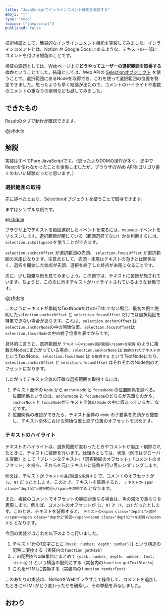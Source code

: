 ```yaml
---
title: "JavaScriptでインラインコメント機能を実装する"
emoji: "🦔"
type: "tech"
topics: ["javascript"]
published: false
---
```


技術検証として、簡易的なインラインコメント機能を実装してみました。インラインコメントとは、Notion や Google Docs にあるような、テキストの一部にコメントを付ける機能のことです。

検証の課題としては、Webページ上で**どうやってユーザーの選択範囲を取得するのか**ということでした。結論としては、Web APIの [Selectionオブジェクト](https://developer.mozilla.org/ja/docs/Web/API/Selection) を使うことで、選択範囲にあるNodeを取得でき、これを使って選択範囲の位置を特定できました。思ったよりも早く結論が出たので、コメントのハイライトや複数のコメントの重なりの表現なども試してみました。

## できたもの

Resultのタブで動作が確認できます。

@[jsfiddle](https://jsfiddle.net/bisque/a51fud6m/777/)

## 解説

実装はすべてPure JavaScriptです。（思ったよりDOMの操作が多く、途中でReactを使わなかったことを後悔しましたが、ブラウザのWeb APIをゴリゴリ書くのもいい経験だったと思います。）

### 選択範囲の取得

先に述べたとおり、Selectionオブジェクトを使うことで取得できます。

まずはシンプルな例です。

@[jsfiddle](https://jsfiddle.net/bisque/46j0prne/17/)

ブラウザ上でテキストを範囲選択したイベントを取るには、`mouseup` イベントをリッスンします。選択範囲が閉じている（範囲選択でない）かを判断するには、`selection.isCollapsed` を使うことができます。

`selection.anchorOffset` が選択範囲の先頭、 `selection.focusOffset` が選択範囲の末尾になります。注意点として、先頭・末尾はテキストの向きとは関係なく、選択を開始した始点が先頭、選択を終了した終点が末尾になることです。

次に、少し複雑な例を見てみましょう。この例では、テキストに装飾が施されています。ちょうど、この次に示すテキストがハイライトされているような状態です。

@[jsfiddle](https://jsfiddle.net/bisque/k1ws4ucm/12/)

このようにテキストが単純なTextNodeだけのHTMLでない場合、最初の例で説明した`selection.anchorOffset` と `selection.focusOffset` だけでは選択範囲を特定できない場合があります。これは、`selection.anchorOffset` は`selection.anchorNode`の中の開始位置、`selection.focusOffset`は`selection.focusNode`の中の終了位置を表すからです。

具体的に言うと、選択範囲が `テキストの<span>選択範囲</span>を取得` のように複数のNodeにまたがっている場合、`selection.anchorNode` は `装飾されたテキストの` というTextNode、`selection.focusNode` は `を取得する` というTextNodeになり、`selection.anchorOffset` と `selection.focusOffset` はそれぞれのNode内のオフセットになります。

したがってテキスト全体の正確な選択範囲を取得するには、

1. テキスト全体の `Node` から `anchorNode` と `focusNode` の位置関係を調べる。位置関係というのは、`anchorNode` と `focusNode`のどちらが先頭なのかや、`anchorNode` と `focusNode`がテキスト全体の `Node` の中に収まっているか、などです。
2. 位置関係の確認ができたら、テキスト全体の `Node` の子要素を先頭から捜査し、テキスト全体における開始位置と終了位置のオフセットを求めます。

### テキストのハイライト

テキストのハイライトは、選択範囲が変わったときやコメントが追加・削除されたときに、テキストに装飾を行います。仕組みとしては、状態（例ではグローバル変数）として「プレーンなテキスト」「選択範囲のオフセット」「コメントのオフセット」を持ち、それらを元にテキストに装飾を行い再レンダリングします。

例えば、テキストが `テキストの選択範囲を取得する` で、コメントのオフセットが `(5, 9)` だったとします。このとき、テキストを装飾すると、 `テキストの<span class="depth1">選択範囲</span>を取得する` となります。

また、複数のコメントでオフセットの範囲が重なる場合は、色の濃淡で重なりを表現します。例えば、コメントのオフセットが `(5, 9)` と `(7, 12)` だったとします。このとき、テキストを装飾すると、 `テキストの<span class="depth1">選択</span><span class="depth2"範囲</span><span class="depth1">を取得</span>する` となります。

今回の実装ではこれを以下のように行いました。

1. テキスト1行の1文字ごとに `{mask: number, depth: number}[]` という構造の配列に変換する（実装内の`function getMask`）
2. この配列をNode単位にまとめて `{mask: number, depth: number, text: string}[]` という構造の配列にする（実装内の`function getTextBlocks`）
3. これをHTMLに変換する（実装内の`function renderText`）

このあたりの実装は、NotionをWebブラウザ上で操作して、コメントを追加したときにHTMLがどう変わったかを観察し、その挙動を真似しました。

## おわり


